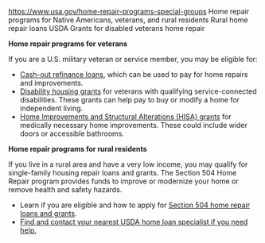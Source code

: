 

https://www.usa.gov/home-repair-programs-special-groups
Home repair programs for Native Americans, veterans, and rural residents
Rural home repair loans USDA
Grants for disabled veterans home repair

**Home repair programs for veterans**

If you are a U.S. military veteran or service member, you may be eligible for:

* [Cash-out refinance loans](https://www.va.gov/housing-assistance/home-loans/loan-types/cash-out-loan/), which can be used to pay for home repairs and improvements.
* [Disability housing grants](https://www.va.gov/housing-assistance/disability-housing-grants/) for veterans with qualifying service-connected disabilities. These grants can help pay to buy or modify a home for independent living.
* [Home Improvements and Structural Alterations (HISA) grants](https://www.prosthetics.va.gov/psas/HISA2.asp) for medically necessary home improvements. These could include wider doors or accessible bathrooms.

**Home repair programs for rural residents**

If you live in a rural area and have a very low income, you may qualify for single-family housing repair loans and grants. The Section 504 Home Repair program provides funds to improve or modernize your home or remove health and safety hazards.

* Learn if you are eligible and how to apply for [Section 504 home repair loans and grants](https://www.rd.usda.gov/programs-services/single-family-housing-programs/single-family-housing-repair-loans-grants).
* [Find and contact your nearest USDA home loan specialist if you need help.](https://www.rd.usda.gov/browse-state)
